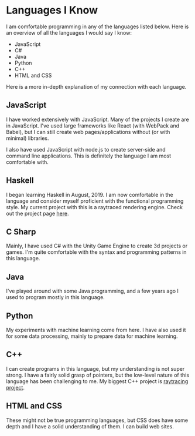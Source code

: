 # Languages I Know
I am comfortable programming in any of the languages listed below. Here is an overview of all the languages I would say I know:

- JavaScript
- C#
- Java
- Python
- C++
- HTML and CSS

Here is a more in-depth explanation of my connection with each language.

## JavaScript
I have worked extensively with JavaScript. Many of the projects I create are in JavaScript. I've used large frameworks like React (with WebPack and Babel), but I can still create web pages/applications without (or with minimal) libraries.

I also have used JavaScript with node.js to create server-side and command line applications. This is definitely the language I am most comfortable with.

## Haskell
I began learning Haskell in August, 2019. I am now comfortable in the language and consider myself proficient with the functional programming style. My current project with this is a raytraced rendering engine. Check out the project page [here](/haskell-raytracer).

## C Sharp
Mainly, I have used C# with the Unity Game Engine to create 3d projects or games. I'm quite comfortable with the syntax and programming patterns in this language.

## Java
I've played around with some Java programming, and a few years ago I used to program mostly in this language.

## Python
My experiments with machine learning come from here. I have also used it for some data processing, mainly to prepare data for machine learning.

## C++
I can create programs in this language, but my understanding is not super strong. I have a fairly solid grasp of pointers, but the low-level nature of this language has been challenging to me. My biggest C++ project is [raytracing project](raytracing.html).

## HTML and CSS
These might not be true programming languages, but CSS does have some depth and I have a solid understanding of them. I can build web sites.
